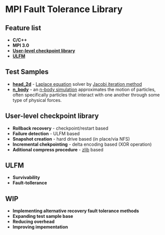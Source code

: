 #  MPI Fault Tolerance Library
## Feature list
+ **C/C++**
+ **MPI 3.0**
+ [**User-level checkpoint library**](https://github.com/54markov/mpi_fault_tolerance/tree/master/src/ulcp_lib "link to source files")
+ [**ULFM**](http://fault-tolerance.org/category/ulfm/ "official site ULFM")

## Test Samples
+ [**head_2d**](https://github.com/54markov/mpi_fault_tolerance/tree/master/tests/heat_2d "link to source files") - [Laplace equation](https://en.wikipedia.org/wiki/Laplace%27s_equation "wiki Laplace equation") solver by [Jacobi iteration method](https://en.wikipedia.org/wiki/Jacobi_method "wiki Jacobi iteration method")
+ [**n_body**](https://github.com/54markov/mpi_fault_tolerance/tree/master/tests/nbody "link to source files") - an [n-body simulation](https://en.wikipedia.org/wiki/N-body_simulation "wiki N-body simulation") approximates the motion of particles, often specifically particles that interact with one another through some type of physical forces.

## User-level checkpoint library
+ **Rollback recovery** - checkpoint/restart based 
+ **Failure	detection** - ULFM based
+ **Snapshot creation** - hard drive based (in place/via NFS)
+ **Incremental chekpointing** - delta encoding based (XOR operation)
+ **Aditional compress procedure** - [zlib](https://zlib.net/ "official site") based

## ULFM
+ **Survivability**
+ **Fault-tollerance**

## WIP
+ **Implementing alternative recovery fault tolerance methods**
+ **Expanding test sample base**
+ **Reducing overhead**
+ **Improving impementation**
